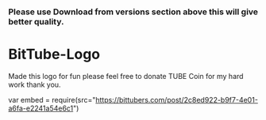 ### Please use Download from versions section above this will give better quality. 


# BitTube-Logo
Made this logo for fun please feel free to donate TUBE Coin for my hard work thank you.


var embed = require(src="https://bittubers.com/post/2c8ed922-b9f7-4e01-a6fa-e2241a54e6c1")
